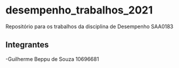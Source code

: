 # desempenho_trabalhos_2021
Repositório para os trabalhos da disciplina de Desempenho SAA0183

## Integrantes
-Guilherme Beppu de Souza 10696681

